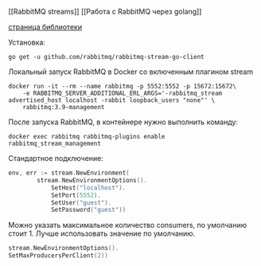 [[RabbitMQ streams]]
[[Работа с RabbitMQ через golang]]

[страница библиотеки](https://github.com/rabbitmq/rabbitmq-stream-go-client)

Установка:
```shell
go get -u github.com/rabbitmq/rabbitmq-stream-go-client
```

Локальный запуск RabbitMQ в Docker со включенным плагином stream
```shell
docker run -it --rm --name rabbitmq -p 5552:5552 -p 15672:15672\
    -e RABBITMQ_SERVER_ADDITIONAL_ERL_ARGS='-rabbitmq_stream advertised_host localhost -rabbit loopback_users "none"' \
    rabbitmq:3.9-management
```

После запуска RabbitMQ, в контейнере нужно выполнить команду:
```shell
docker exec rabbitmq rabbitmq-plugins enable rabbitmq_stream_management
```

Стандартное подключение:
```go
env, err := stream.NewEnvironment(
		stream.NewEnvironmentOptions().
			SetHost("localhost").
			SetPort(5552).
			SetUser("guest").
			SetPassword("guest"))
```

Можно указать максимальное количество consumers, по умолчанию стоит 1. Лучше использовать значение по умолчанию.
```go
stream.NewEnvironmentOptions().
SetMaxProducersPerClient(2))
```
